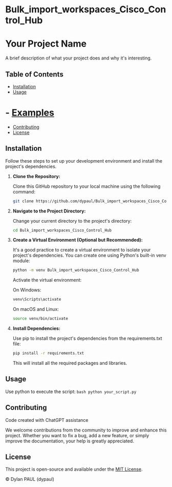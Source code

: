 # Bulk_import_workspaces_Cisco_Control_Hub

# Your Project Name

A brief description of what your project does and why it's interesting.

## Table of Contents

- [Installation](#installation)
- [Usage](#usage)
# - [Examples](#examples)
- [Contributing](#contributing)
- [License](#license)

## Installation

Follow these steps to set up your development environment and install the project's dependencies.

1. **Clone the Repository:**

   Clone this GitHub repository to your local machine using the following command:

   ```bash
   git clone https://github.com/dypaul/Bulk_import_workspaces_Cisco_Control_Hub.git

2. **Navigate to the Project Directory:**
   
   Change your current directory to the project's directory:
   
   ```bash
   cd Bulk_import_workspaces_Cisco_Control_Hub

3. **Create a Virtual Environment (Optional but Recommended):**

   It's a good practice to create a virtual environment to isolate your project's dependencies. You can create one using Python's built-in venv module:
   
   ```bash
   python -m venv Bulk_import_workspaces_Cisco_Control_Hub
    ```
   Activate the virtual environment:

   On Windows:
    ```bash
   venv\Scripts\activate
    ```
    
   On macOS and Linux:
  
    ```bash
   source venv/bin/activate
    ```
4. **Install Dependencies:**

    Use pip to install the project's dependencies from the requirements.txt file:
   
    ```bash
    pip install -r requirements.txt
    ```
    This will install all the required packages and libraries.

## Usage
   Use python to execute the script:
    ```bash
   python your_script.py
    ```

## Contributing

   Code created with ChatGPT assistance

   We welcome contributions from the community to improve and enhance this project. Whether you want to fix a bug, add a new feature, or simply improve the documentation, your help is greatly appreciated.

## License

   This project is open-source and available under the [MIT License](LICENSE.md).

© Dylan PAUL (dypaul)

